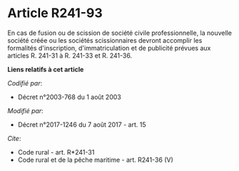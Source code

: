 # Article R241-93

En cas de fusion ou de scission de société civile professionnelle, la nouvelle société créée ou les sociétés scissionnaires
devront accomplir les formalités d'inscription, d'immatriculation et de publicité prévues aux articles R. 241-31 à R. 241-33
et R. 241-36.

**Liens relatifs à cet article**

_Codifié par_:

  - Décret n°2003-768 du 1 août 2003

_Modifié par_:

  - Décret n°2017-1246 du 7 août 2017 - art. 15

_Cite_:

  - Code rural - art. R*241-31
  - Code rural et de la pêche maritime - art. R241-36 (V)
